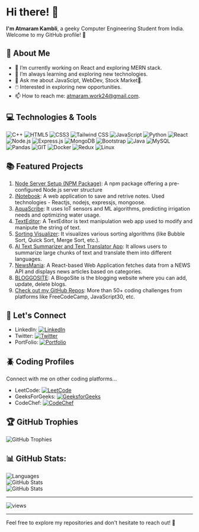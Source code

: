 # Hi there! 👋

**I'm Atmaram Kambli**, a geeky Computer Engineering Student from India. Welcome to my GitHub profile! 🚀

## 💫 About Me

- 🔭 I’m currently working on React and exploring MERN stack.
- 🌱 I’m always learning and exploring new technologies.
- 💬 Ask me about JavaScipt, WebDev, Stock Market💸.
- 🖱️ Interested in exploring new opportunities.
- 📫 How to reach me: atmaram.work24@gmail.com.

## 💻 Technologies & Tools

![C++](https://img.shields.io/badge/c++-%2300599C.svg?style=flat&logo=c%2B%2B&logoColor=white) 
![HTML5](https://img.shields.io/badge/html5-%23E34F26.svg?style=flat&logo=html5&logoColor=white) 
![CSS3](https://img.shields.io/badge/css3-%231572B6.svg?style=flat&logo=css3&logoColor=white) 
![Tailwind CSS](https://img.shields.io/badge/tailwind%20CSS-%231572B6.svg?style=flat&logo=css3&logoColor=white) 
![JavaScript](https://img.shields.io/badge/javascript-%23323330.svg?style=flat&logo=javascript&logoColor=%23F7DF1E) 
![Python](https://img.shields.io/badge/python-3670A0?style=flat&logo=python&logoColor=ffdd54) 
![React](https://img.shields.io/badge/React-61DAFB?style=flat&logo=react&logoColor=white)
![Node.js](https://img.shields.io/badge/Node.js-339933?style=flat&logo=node.js&logoColor=white)
![Express.js](https://img.shields.io/badge/Express.js-000000?style=flat&logo=express&logoColor=white)
![MongoDB](https://img.shields.io/badge/MongoDB-47A248?style=flat&logo=mongodb&logoColor=white)
![Bootstrap](https://img.shields.io/badge/bootstrap-%23563D7C.svg?style=flat&logo=bootstrap&logoColor=white) 
![Java](https://img.shields.io/badge/Java-007396?style=flat&logo=java&logoColor=white)
![MySQL](https://img.shields.io/badge/MySQL-00758F?style=flat&logo=mysql&logoColor=white)
![Pandas](https://img.shields.io/badge/Pandas-150458?style=flat&logo=pandas&logoColor=white)
![GIT](https://img.shields.io/badge/Git-fc6d26?style=flat&logo=git&logoColor=white)
![Docker](https://img.shields.io/badge/Docker-2496ED?style=flat&logo=docker&logoColor=white)
![Redux](https://img.shields.io/badge/Redux-764ABC?style=flat&logo=redux&logoColor=white)
![Linux](https://img.shields.io/badge/Linux-FCC624?style=flat&logo=linux&logoColor=black)


## 📚 Featured Projects

1. [Node Server Setup (NPM Package)](https://github.com/atmaram-kambli/node-server-setup-npm-package):  A npm package offering a pre-configured Node.js server structure
2. [iNotebook](https://github.com/atmaram-kambli/iNotebook-App): A web application to save and retrive notes. Used technologies - Reactjs, nodejs, expressjs, mongoose.
3. [AquaScribe](https://github.com/atmaram-kambli/AquaScribe): It uses IoT sensors and ML algorithms, predicting irrigation needs and optimizing water usage.
4. [TextEditor](https://github.com/atmaram-kambli/textUtils): A TextEditor is text manipulation web app used to modify and manipute the string of text.
5. [Sorting Visualizer](https://github.com/atmaram-kambli/sorting-visualizer): It visualizes various sorting algorithms (like Bubble Sort, Quick Sort, Merge Sort, etc.).
6. [AI Text Summarizer and Text Translator App](https://github.com/atmaram-kambli/ai-text-summarizer-and-text-translator): It allows users to summarize large chunks of text and translate them into different languages.
7. [NewsMania](https://github.com/atmaram-kambli/news-app): A React-based Web Application fetches data from a NEWS API and displays news articles based on categories.
8. [BLOGGOSITE](https://github.com/atmaram-kambli/blogosite): A BlogoSite is the blogging website where you can add, update, delete blogs.
9. [Check out my GitHub Repos](https://github.com/atmaram-kambli?tab=repositories): More than 50+ coding challenges from platforms like FreeCodeCamp, JavaScript30, etc.

## 🤝 Let's Connect

- LinkedIn: [![LinkedIn](https://img.shields.io/badge/LinkedIn-%230077B5.svg?logo=linkedin&logoColor=white)](https://www.linkedin.com/in/atmaram-kambli/)
- Twitter: [![Twitter](https://img.shields.io/badge/Twitter-%231DA1F2.svg?logo=Twitter&logoColor=white)](https://twitter.com/AtmaramKambli)
- PortFolio: <a href="https://atmaram-kambli.netlify.app/" target="_blank" rel="noopener noreferrer">
  <img src="https://img.shields.io/badge/Portfolio-%231DA1F2.svg?logo=Internet%20Explorer&logoColor=white" alt="Portfolio" />
</a>


<!-- Personal WebSite: [![Personal Website](https://img.shields.io/badge/Website-%2312100E.svg?logo=firefox-browser&logoColor=white)](https://yourblog.com) -->

## 🪲 Coding Profiles

Connect with me on other coding platforms...

- LeetCode: [![LeetCode](https://img.shields.io/badge/LeetCode-FFA116?style=flat&logo=leetcode&logoColor=white)](https://leetcode.com/atmaram_kambli/)
- GeeksForGeeks: [![GeeksforGeeks](https://img.shields.io/badge/GeeksforGeeks-0F9D58?style=flat&logo=geeksforgeeks&logoColor=white)](https://auth.geeksforgeeks.org/user/atmaram_kambli)
- CodeChef: [![CodeChef](https://img.shields.io/badge/CodeChef-5B4638?style=flat&logo=codechef&logoColor=white)](https://www.codechef.com/users/kambli_atmaram)


## 🏆 GitHub Trophies

![GitHub Trophies](https://github-profile-trophy.vercel.app/?username=atmaram-kambli&theme=darkhub&no-frame=false&no-bg=false&margin-w=4)

## 📊 GitHub Stats:

![Languages](https://github-readme-stats.vercel.app/api/top-langs?username=atmaram-kambli&show_icons=true&locale=en&layout=compact&theme=dark) </br>
![GitHub Stats](https://github-readme-stats.vercel.app/api?username=atmaram-kambli&show_icons=true&hide_title=true&count_private=true&include_all_commits=true&theme=dark) </br>
![GitHub Stats](https://github-readme-streak-stats.herokuapp.com/?user=atmaram-kambli&theme=dark)

--- 
![views](https://komarev.com/ghpvc/?username=atmaram-kambli&label=Profile%20views&color=0e75b6&style=flat) 

---
Feel free to explore my repositories and don't hesitate to reach out! 🌟
